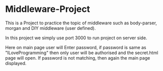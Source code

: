 # Middleware-Project
This is a Project to practice the topic of middleware such as body-parser, morgan and DIY middleware (user defined).

In this project we simply use port 3000 to run project on server side.

Here on main page user will Enter password, if password is same as "ILoveProgramming" then only user will be authorised and the secret.html page will open.
If password is not matching, then again the main page displayed.